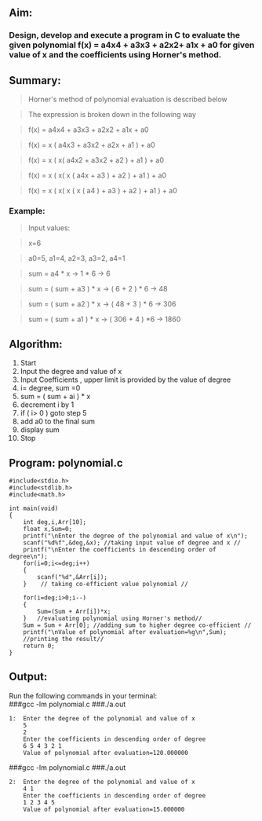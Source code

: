 ## Aim:
### Design, develop and execute a program in C to evaluate the given polynomial    f(x) = a4x4 + a3x3 + a2x2+ a1x + a0   for given value of x and the coefficients using Horner's method.

## Summary:
>Horner's method of polynomial evaluation is described below

>The expression is broken down  in the following way

>f(x) =  a4x4 +  a3x3 + a2x2 + a1x + a0

>f(x) =  x ( a4x3 +  a3x2 + a2x + a1 ) + a0

>f(x) =  x (  x(   a4x2 +  a3x2 + a2 )  + a1 ) + a0

>f(x) =  x (  x(   x ( a4x +  a3 ) + a2 )  + a1 ) + a0

>f(x) =  x (  x(   x (   x (  a4 )  +  a3 ) + a2 )  + a1 ) + a0


### Example:

>Input values:

>x=6

>a0=5, a1=4, a2=3, a3=2, a4=1

>sum =    a4  * x   		->  1 * 6 		-> 6

>sum =    ( sum + a3 )  * x	->  ( 6 + 2 ) * 6 	-> 48

>sum =    ( sum + a2 )  * x 	->  ( 48  + 3 ) * 6	->  306

>sum =    ( sum + a1 )  * x 	->  ( 306  + 4 ) *6	->  1860


## Algorithm:
1.  Start
2.  Input the degree and value of x
3.  Input Coefficients , upper limit is provided  by the value of degree
4.  i= degree,  sum =0
5.  sum = ( sum + ai ) * x
6.  decrement i by 1
7.  if ( i> 0 ) goto step 5
8.  add a0 to the final sum
9.  display sum
10. Stop

## Program: polynomial.c
	
	#include<stdio.h>
	#include<stdlib.h>
	#include<math.h>
	
	int main(void)
	{
	    int deg,i,Arr[10];
	    float x,Sum=0;
	    printf("\nEnter the degree of the polynomial and value of x\n");
	    scanf("%d%f",&deg,&x); //taking input value of degree and x //
	    printf("\nEnter the coefficients in descending order of degree\n");
	    for(i=0;i<=deg;i++)
	    {
	        scanf("%d",&Arr[i]);
	    }    // taking co-efficient value polynomial //
	
	    for(i=deg;i>0;i--)
	    {
	        Sum=(Sum + Arr[i])*x;
	    }   //evaluating polynomial using Horner's method//
	    Sum = Sum + Arr[0]; //adding sum to higher degree co-efficient //
	    printf("\nValue of polynomial after evaluation=%g\n",Sum);
	    //printing the result//
	    return 0;
	}
	
## Output:

Run the following commands in your terminal:<br>
###gcc -lm polynomial.c
###./a.out

	1:	Enter the degree of the polynomial and value of x
		5
		2
		Enter the coefficients in descending order of degree
		6 5 4 3 2 1
		Value of polynomial after evaluation=120.000000



###gcc -lm polynomial.c
###./a.out

	2: 	Enter the degree of the polynomial and value of x
		4 1
		Enter the coefficients in descending order of degree
		1 2 3 4 5
		Value of polynomial after evaluation=15.000000
